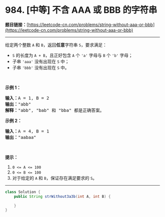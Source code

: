 # 984. [中等] 不含 AAA 或 BBB 的字符串

**题目链接：**[https://leetcode-cn.com/problems/string-without-aaa-or-bbb](https://leetcode-cn.com/problems/string-without-aaa-or-bbb)

---

<div class="content__1Y2H">
 <div class="notranslate">
  <p>给定两个整数&nbsp;<code>A</code>&nbsp;和&nbsp;<code>B</code>，返回<strong>任意</strong>字符串 <code>S</code>，要求满足：</p> 
  <ul> 
   <li><code>S</code> 的长度为&nbsp;<code>A + B</code>，且正好包含&nbsp;<code>A</code>&nbsp;个 <code>'a'</code>&nbsp;字母与&nbsp;<code>B</code>&nbsp;个 <code>'b'</code>&nbsp;字母；</li> 
   <li>子串&nbsp;<code>'aaa'</code>&nbsp;没有出现在&nbsp;<code>S</code>&nbsp;中；</li> 
   <li>子串&nbsp;<code>'bbb'</code> 没有出现在&nbsp;<code>S</code>&nbsp;中。</li> 
  </ul> 
  <p>&nbsp;</p> 
  <p><strong>示例 1：</strong></p> 
  <pre class="language-text"><strong>输入：</strong>A = 1, B = 2
<strong>输出：</strong>"abb"
<strong>解释：</strong>"abb", "bab" 和 "bba" 都是正确答案。
</pre> 
  <p><strong>示例 2：</strong></p> 
  <pre class="language-text"><strong>输入：</strong>A = 4, B = 1
<strong>输出：</strong>"aabaa"</pre> 
  <p>&nbsp;</p> 
  <p><strong>提示：</strong></p> 
  <ol> 
   <li><code>0 &lt;= A &lt;= 100</code></li> 
   <li><code>0 &lt;= B &lt;= 100</code></li> 
   <li>对于给定的 <code>A</code> 和 <code>B</code>，保证存在满足要求的 <code>S</code>。</li> 
  </ol> 
 </div>
</div>

---

```java
class Solution {
    public String strWithout3a3b(int A, int B) {
        
    }
}
```